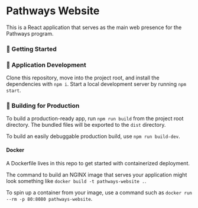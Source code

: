 # Pathways Website

This is a React application that serves as the main web presence for the Pathways program.

### 🚀 Getting Started

### 🚧 Application Development

Clone this repository, move into the project root, and install the dependencies with `npm i`. Start a local development server by running `npm start`.

### 🎁 Building for Production

To build a production-ready app, run `npm run build` from the project root directory. The bundled files will be exported to the `dist` directory.

To build an easily debuggable production build, use `npm run build-dev`.

#### Docker

A Dockerfile lives in this repo to get started with containerized deployment.

The command to build an NGINX image that serves your application might look something like `docker build -t pathways-website .`.

To spin up a container from your image, use a command such as `docker run --rm -p 80:8080 pathways-website`.
